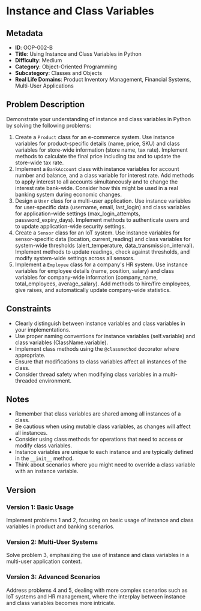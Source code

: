 # Instance and Class Variables
## Metadata
- **ID**: OOP-002-B
- **Title**: Using Instance and Class Variables in Python
- **Difficulty**: Medium
- **Category**: Object-Oriented Programming
- **Subcategory**: Classes and Objects
- **Real Life Domains**: Product Inventory Management, Financial Systems, Multi-User Applications
## Problem Description
Demonstrate your understanding of instance and class variables in Python by solving the following problems:
1. Create a `Product` class for an e-commerce system. Use instance variables for product-specific details (name, price, SKU) and class variables for store-wide information (store name, tax rate). Implement methods to calculate the final price including tax and to update the store-wide tax rate.
2. Implement a `BankAccount` class with instance variables for account number and balance, and a class variable for interest rate. Add methods to apply interest to all accounts simultaneously and to change the interest rate bank-wide. Consider how this might be used in a real banking system during economic changes.
3. Design a `User` class for a multi-user application. Use instance variables for user-specific data (username, email, last_login) and class variables for application-wide settings (max_login_attempts, password_expiry_days). Implement methods to authenticate users and to update application-wide security settings.
4. Create a `Sensor` class for an IoT system. Use instance variables for sensor-specific data (location, current_reading) and class variables for system-wide thresholds (alert_temperature, data_transmission_interval). Implement methods to update readings, check against thresholds, and modify system-wide settings across all sensors.
5. Implement a `Employee` class for a company's HR system. Use instance variables for employee details (name, position, salary) and class variables for company-wide information (company_name, total_employees, average_salary). Add methods to hire/fire employees, give raises, and automatically update company-wide statistics.
## Constraints
- Clearly distinguish between instance variables and class variables in your implementations.
- Use proper naming conventions for instance variables (self.variable) and class variables (ClassName.variable).
- Implement class methods using the `@classmethod` decorator where appropriate.
- Ensure that modifications to class variables affect all instances of the class.
- Consider thread safety when modifying class variables in a multi-threaded environment.
## Notes
- Remember that class variables are shared among all instances of a class.
- Be cautious when using mutable class variables, as changes will affect all instances.
- Consider using class methods for operations that need to access or modify class variables.
- Instance variables are unique to each instance and are typically defined in the `__init__` method.
- Think about scenarios where you might need to override a class variable with an instance variable.
## Version
### Version 1: Basic Usage
Implement problems 1 and 2, focusing on basic usage of instance and class variables in product and banking scenarios.

### Version 2: Multi-User Systems
Solve problem 3, emphasizing the use of instance and class variables in a multi-user application context.

### Version 3: Advanced Scenarios
Address problems 4 and 5, dealing with more complex scenarios such as IoT systems and HR management, where the interplay between instance and class variables becomes more intricate.